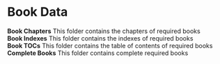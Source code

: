 # Book Data

**Book Chapters** This folder contains the chapters of required books <br/>
**Book Indexes** This folder contains the indexes of required books <br/>
**Book TOCs** This folder contains the table of contents of required books <br/>
**Complete Books** This folder contains complete required books <br/>